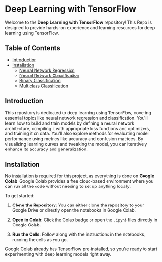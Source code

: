 # Deep Learning with TensorFlow

Welcome to the **Deep Learning with TensorFlow** repository! This Repo is designed to provide hands-on experience and learning resources for deep learning using TensorFlow.

## Table of Contents

- [Introduction](#introduction)
- [Installation](#installation)
  - [Neural Network Regression](https://github.com/darshnkd/deep-learning-with-tensorflow/blob/main/01_neural_network_regression_with_tensorflow.ipynb)
  - [Neural Network Classification](#neural-network-classification)
  - [Binary Classification](#binary-classification)
  - [Multiclass Classification](#multiclass-classification)

## Introduction

This repository is dedicated to deep learning using TensorFlow, covering essential topics like neural network regression and classification. You'll learn how to build and train models by defining a neural network architecture, compiling it with appropriate loss functions and optimizers, and training it on data. You'll also explore methods for evaluating model performance using metrics like accuracy and confusion matrices. By visualizing learning curves and tweaking the model, you can iteratively enhance its accuracy and generalization.

## Installation

No installation is required for this project, as everything is done on **Google Colab**. Google Colab provides a free cloud-based environment where you can run all the code without needing to set up anything locally.

To get started:

1. **Clone the Repository**: You can either clone the repository to your Google Drive or directly open the notebooks in Google Colab.

2. **Open in Colab**: Click the Colab badge or open the `.ipynb` files directly in Google Colab.

3. **Run the Cells**: Follow along with the instructions in the notebooks, running the cells as you go.

Google Colab already has TensorFlow pre-installed, so you're ready to start experimenting with deep learning models right away.
